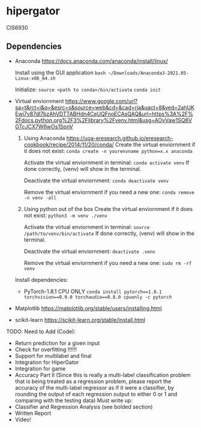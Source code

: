 # hipergator
CIS6930

## Dependencies

- Anaconda https://docs.anaconda.com/anaconda/install/linux/
    
    Install using the GUI application
    ``` bash ~/Downloads/Anaconda3-2021.05-Linux-x86_64.sh ```
    
    Initialize:
    ``` source <path to conda>/bin/activate ```
    ``` conda init ```

- Virtual enviornment https://www.google.com/url?sa=t&rct=j&q=&esrc=s&source=web&cd=&cad=rja&uact=8&ved=2ahUKEwi7v87dl7bzAhVDTTABHdn4CeUQFnoECAsQAQ&url=https%3A%2F%2Fdocs.python.org%2F3%2Flibrary%2Fvenv.html&usg=AOvVaw1SQ6VGTcJCX7W6wOs1SpnV

    1. Using Anaconda https://uoa-eresearch.github.io/eresearch-cookbook/recipe/2014/11/20/conda/
        Create the virtual enviornment if it does not exist:
        ``` conda create -n yourenvname python=x.x anaconda ```

        Activate the virtual enviornment in terminal:
        ``` conda activate venv ```
        If done correctly, (venv) will show in the terminal.

        Deactivate the virtual enviornment:
        ``` conda deactivate venv ```

        Remove the virtual enviornment if you need a new one:
        ``` conda remove -n venv -all ```
    
    2. Using python out of the box
        Create the virtual enviornment if it does not exist:
        ``` python3 -m venv ./venv ```

        Activate the virtual enviornment in terminal:
        ``` source /path/to/venv/bin/activate ```
        If done correctly, (venv) will show in the terminal.

        Deactivate the virtual enviornment:
        ``` deactivate .venv ```

        Remove the virtual enviornment if you need a new one:
        ``` sudo rm -rf venv ```

    Install dependencies:

    - PyTorch-1.8.1
    CPU ONLY
    ``` conda install pytorch==1.8.1 torchvision==0.9.0 torchaudio==0.8.0 cpuonly -c pytorch ```

- Matplotlib https://matplotlib.org/stable/users/installing.html

- scikit-learn https://scikit-learn.org/stable/install.html

TODO:
Need to Add (Code):
 - Return prediction for a given input
 - Check for overfitting !!!!!!
 - Support for multilabel and final
 - Integration for HiperGator
 - Integration for game
 - Accuracy Part II (Since this is really a multi-label classification problem that is being treated as a regression problem, please report the accuracy of the multi-label regressor as if it were a classifier, by rounding the output of each regression output to either 0 or 1 and comparing with the testing data)
Must write up:
 - Classifier and Regression Analysis (see bolded section)
 - Written Report
 - Video!
